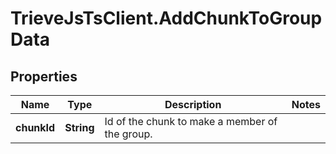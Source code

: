 # TrieveJsTsClient.AddChunkToGroupData

## Properties

Name | Type | Description | Notes
------------ | ------------- | ------------- | -------------
**chunkId** | **String** | Id of the chunk to make a member of the group. | 



